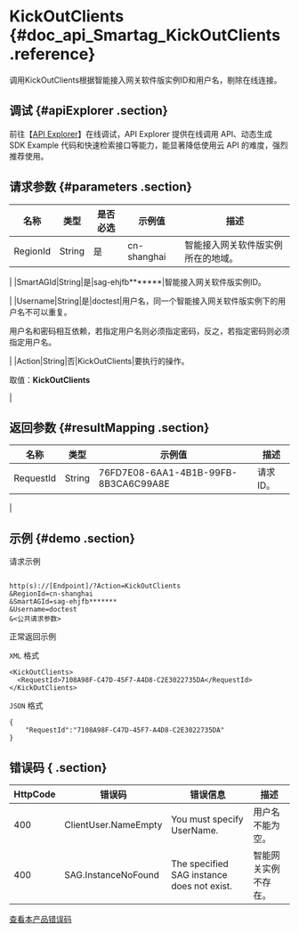 # KickOutClients {#doc_api_Smartag_KickOutClients .reference}

调用KickOutClients根据智能接入网关软件版实例ID和用户名，剔除在线连接。

## 调试 {#apiExplorer .section}

前往【[API Explorer](https://api.aliyun.com/#product=Smartag&api=KickOutClients)】在线调试，API Explorer 提供在线调用 API、动态生成 SDK Example 代码和快速检索接口等能力，能显著降低使用云 API 的难度，强烈推荐使用。

## 请求参数 {#parameters .section}

|名称|类型|是否必选|示例值|描述|
|--|--|----|---|--|
|RegionId|String|是|cn-shanghai|智能接入网关软件版实例所在的地域。

 |
|SmartAGId|String|是|sag-ehjfb\*\*\*\*\*\*\*|智能接入网关软件版实例ID。

 |
|Username|String|是|doctest|用户名，同一个智能接入网关软件版实例下的用户名不可以重复。

 用户名和密码相互依赖，若指定用户名则必须指定密码，反之，若指定密码则必须指定用户名。

 |
|Action|String|否|KickOutClients|要执行的操作。

 取值：**KickOutClients**

 |

## 返回参数 {#resultMapping .section}

|名称|类型|示例值|描述|
|--|--|---|--|
|RequestId|String|76FD7E08-6AA1-4B1B-99FB-8B3CA6C99A8E|请求ID。

 |

## 示例 {#demo .section}

请求示例

``` {#request_demo}

http(s)://[Endpoint]/?Action=KickOutClients
&RegionId=cn-shanghai
&SmartAGId=sag-ehjfb*******
&Username=doctest
&<公共请求参数>

```

正常返回示例

`XML` 格式

``` {#xml_return_success_demo}
<KickOutClients>
  <RequestId>7108A98F-C47D-45F7-A4D8-C2E3022735DA</RequestId>
</KickOutClients>

```

`JSON` 格式

``` {#json_return_success_demo}
{
	"RequestId":"7108A98F-C47D-45F7-A4D8-C2E3022735DA"
}
```

## 错误码 { .section}

|HttpCode|错误码|错误信息|描述|
|--------|---|----|--|
|400|ClientUser.NameEmpty|You must specify UserName.|用户名不能为空。|
|400|SAG.InstanceNoFound|The specified SAG instance does not exist.|智能网关实例不存在。|

[查看本产品错误码](https://error-center.aliyun.com/status/product/Smartag)

